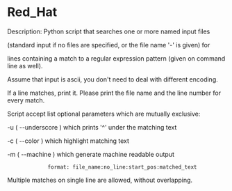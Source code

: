 # Red_Hat

Description:
Python script that searches one or more named input files

(standard input if no files are specified, or the file name '-' is given) for

lines containing a match to a regular expression pattern (given on command line as well).

 
Assume that input is ascii, you don't need to deal with different encoding.

 
If a line matches, print it. Please print the file name and the line number for every match.

 
Script accept list optional parameters which are mutually exclusive:

-u ( --underscore ) which prints '^' under the matching text

-c ( --color ) which highlight matching text

-m ( --machine ) which generate machine readable output

                 format: file_name:no_line:start_pos:matched_text

 
Multiple matches on single line are allowed, without overlapping.


